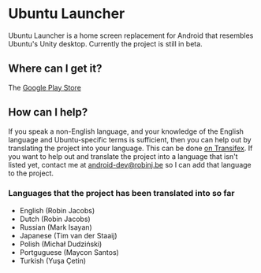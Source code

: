 Ubuntu Launcher
===============

Ubuntu Launcher is a home screen replacement for Android that resembles Ubuntu's Unity desktop. Currently the project is still in beta.

## Where can I get it?

The [Google Play Store](https://play.google.com/store/apps/details?id=be.robinj.ubuntu)

## How can I help?

If you speak a non-English language, and your knowledge of the English language and Ubuntu-specific terms is sufficient, then you can help out by translating the project into your language. This can be done [on Transifex](https://www.transifex.com/projects/p/ubuntu-launcher/).
If you want to help out and translate the project into a language that isn't listed yet, contact me at android-dev@robinj.be so I can add that language to the project.

### Languages that the project has been translated into so far

* English (Robin Jacobs)
* Dutch (Robin Jacobs)
* Russian (Mark Isayan)
* Japanese (Tim van der Staaij)
* Polish (Michał Dudziński)
* Portguguese (Maycon Santos)
* Turkish (Yuşa Çetin)
